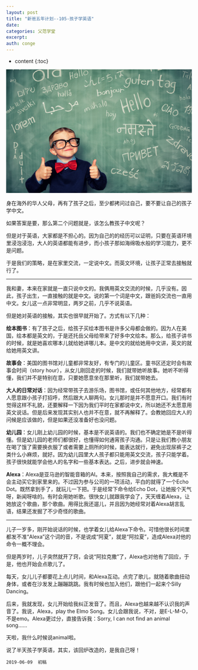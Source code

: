 ```yaml
---
layout: post
title: "新爸五年计划--105-孩子学英语"
date:
categories: 父范学堂
excerpt:
auth: conge
---
```

* content
{:toc}

![](/assets/images/父范学堂/118382-be9f561de7e92d0d.png)

身在海外的华人父母，再有了孩子之后，至少都拷问过自己，要不要让自己的孩子学中文。

如果答案是要，那么第二个问题就是，该怎么教孩子中文呢？

但是对于英语，大家都是不担心的。因为自己的的经历可以证明，只要在英语环境里浸泡浸泡，大人的英语都能有进步，而小孩子那如海绵吸水般的学习能力，更不是问题。

于是我们的策略，是在家里交流，一定说中文。而英文环境，让孩子正常去接触就行了。

----

我和妻，本来在家就是一直只说中文的。我俩用英文交流的时候，几乎没有。因此，孩子出生，一直接触的就是中文。说的第一个词是中文，跟爸妈交流也一直用中文。女儿这一点非常明显，两岁之前，几乎不说英语。

但是她对英语的接触，其实也很早就开始了。方式有以下几种：

__绘本图书__：有了孩子之后，给孩子买绘本图书是许多父母都会做的。因为人在美国，绘本都是英文的，于是还托岳父母给带来了好多中文绘本。那么，给孩子讲书的时候，就是她喜欢哪本儿就给她讲哪儿本。是中文的就给她用中文讲，英文的就给她用英文讲。

__故事会__：美国的图书馆对儿童都非常友好，有专门的儿童区。童书区还定时会有故事会时间（story hour），从女儿刚回走的时候，我们就带她听故事。她听不听得懂，我们并不是特别在意，只要她愿意坐在那里听，我们就带她去。

__大人的日常对话__：因为经常带孩子去游乐场，图书馆，或任何其他地方，经常都有人愿意跟小孩子打招呼，然后跟大人聊两句。女儿那时是并不愿意开口。我们有时觉得这样不礼貌，还要解释一下因为我们平时在家都说中文，所以她还不太愿意用英文说话。但是后来发现其实别人也并不在意，就不再解释了。会教她回应大人的问候是应该做的，但是如果还没准备好也没问题。

__幼儿园__：女儿刚上幼儿园的时候，基本是不说英语的。我们也不确定她是不是听得懂。但是幼儿园的老师们都很好，也懂得如何通宵孩子沟通。只是让我们教小朋友在喝了饿了需要换衣服了或者需要上厕所的时候，能表达就行，避免出现尿裤子之类什么小麻烦，就好。因为幼儿园里大人孩子都只能用英文交流，孩子只能学着。孩子很快就能学会他人的名字和一些基本表达。之后，进步就会神速。

__Alexa__：Alexa是亚马逊的智能音箱的AI。本来，按照我自己的需求，我大概是不会主动买它到家里来的。不过因为参与公司的一项活动，平白的就得了一个Echo Dot。既然拿到手了，就玩儿一下把。于是经常下命令给Echo Dot，让她报个天气呀，新闻呀啥的。有时会用她听歌。很快女儿就跟我学会了，天天缠着Alexa，让她放这个歌曲，那个歌曲。用得比我还遛儿，并且因为她经常对着Alexa胡言乱语，结果还发掘了不少奇怪的歌曲。

-----

儿子一岁多，刚开始说话的时候，也学着女儿给Alexa下命令。可惜他很长时间里都发不准“Alexa”这个词的音，不是说成“阿夏”，就是“阿拉夏”，造成Alexa对他的命令一概不理会。

但是两岁时，儿子突然就开了窍，会说“阿拉克撒”了，Alexa也对他有了回应，于是，他也开始会点歌儿了。

每天，女儿儿子都要花上点儿时间，和Alexa互动。点完了歌儿，就随着歌曲扭动身体，或者在沙发发上蹦蹦跳跳。我有时候也加入他们，跟他们一起来个Silly Dancing。

后来，我就发现，女儿开始给我纠正发音了。而且，Alexa也越来越不认识我的声音了。我说，Alexa，play the Elmo Song。女儿会跟我说，不对，是E-L-M-O，不是emo。Alexa更过分，直接告诉我：Sorry, I can not find an animal song……

天啦，我什么时候说animal啦。

说了半天孩子学英语，其实，该回炉改造的，是我自己呀！

```
2019-06-09  初稿
```
